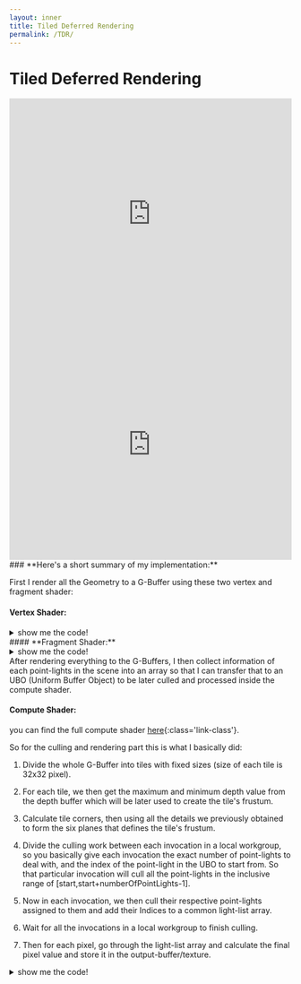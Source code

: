 ```yaml
---
layout: inner
title: Tiled Deferred Rendering
permalink: /TDR/
---
```

# Tiled Deferred Rendering


<iframe width="100%" height="412px" src="https://www.youtube.com/embed/CmAil1rzkHs" title="YouTube video player" frameborder="0" allow="accelerometer; autoplay; clipboard-write; encrypted-media; gyroscope; picture-in-picture" allowfullscreen></iframe>
<iframe width="100%" height="412px" src="https://www.youtube.com/embed/UIVkuDuI8bI" title="YouTube video player" frameborder="0" allow="accelerometer; autoplay; clipboard-write; encrypted-media; gyroscope; picture-in-picture" allowfullscreen></iframe>
### **Here's a short summary of my implementation:**

First I render all the Geometry to a G-Buffer using these two vertex and fragment shader:

#### **Vertex Shader:**
<details markdown="1">
  <summary style='cursor: pointer;'>show me the code!</summary>
{%highlight c++%}
#version 430 core

layout (location = 0) in vec3 aPos;
layout (location = 1) in vec3 normal;
layout (location = 2) in vec2 texCoord;
layout (location = 3) in vec3 tangent;
layout (location = 4) in vec3 bitangent;

layout (std140) uniform Matrices
{
    mat4 proj;
    mat4 view;
};

layout (std140, binding=8) uniform transformMatrices
{
    mat4 transform[1000];    
};

uniform int t_index;
out vec3 Normal;
out vec4 FragPos;
out vec2 uvCoord;
out mat3 TBN;
void main()
{
    mat4 model=transform[t_index];
    gl_Position =proj*view*model*vec4(aPos, 1.0);

    FragPos = model* vec4(aPos, 1.0);


   vec3 T = normalize(vec3(model * vec4(tangent,   0.0)));
   vec3 B = normalize(vec3(model * vec4(bitangent, 0.0)));
   vec3 N = normalize(mat3(transpose(inverse(model))) * normal);
   TBN = mat3(T, B, N);
    Normal=N;
    uvCoord=texCoord;
}
{%endhighlight%}

</details>
#### **Fragment Shader:**
<details markdown="1">
  <summary style='cursor: pointer;'>show me the code!</summary>
{%highlight c++%}
#version 430 core
layout (location = 0) out vec4 gAlbedoRougness;
layout (location = 1) out vec4 gPosition;
layout (location = 2) out vec4 gNormal;
//r:metallic g:AO
layout (location = 3) out vec4 gPBR;

in vec2 uvCoord;
in vec4 FragPos;
in vec3 Normal;
in mat3 TBN;
struct Material
{
    sampler2D diffuse;
    sampler2D roughness;
    sampler2D metallic;
    sampler2D normal;
    sampler2D ambientocclusion;
    vec3 ambientColor;
    vec3 diffuseColor;
    vec3 specularColor;
    float shininess;

};
uniform float noAO,noMetallic,noRoughness,noNormal;
uniform Material material;
uniform float metallic,roughness;
uniform float ambientocclusion;
uniform float normalStrength;

void main()
{    
    // store the fragment position vector in the first gbuffer texture
    gPosition = FragPos;
    float a=texture(material.diffuse,uvCoord).a;
    if(a<0.5)
        discard;
    if(noNormal<1.0f)
    {
        vec3 nMap=texture(material.normal,uvCoord).rgb;
        nMap=normalize(nMap*2.0-1.0);
        nMap.xy*=normalStrength;
        if(normalStrength==0)
            nMap=vec3(0,0,1);
        // also store the per-fragment normals into the gbuffer
        //gNormal = normalize(Normal);
        gNormal = vec4(normalize(TBN*nMap),1);
    }
    else
        gNormal=vec4(normalize(TBN*vec3(0,0,1)),1);
    // and the diffuse per-fragment color
    gAlbedoRougness.rgb = texture(material.diffuse, uvCoord).rgb;
    // store roughness, metallic and ambient occlusion
    gAlbedoRougness.a=roughness;
    if(noRoughness<1.0f)
        gAlbedoRougness.a = texture(material.roughness, uvCoord).r;
    gPBR=vec4(metallic,ambientocclusion,0,0);
    if(noMetallic<1.0f)
        gPBR.r = texture(material.metallic, uvCoord).r;
    if(noAO<1.0f)
        gPBR.b =texture(material.ambientocclusion,uvCoord).r;

}  
{%endhighlight%}
</details>
After rendering everything to the G-Buffers, I then collect information of each point-lights in the scene into an array so that I can transfer that to an UBO (Uniform Buffer Object) to be later culled and processed inside the compute shader.

#### **Compute Shader:**

you can find the full compute shader [here](https://github.com/SudharsanZen/Akame/blob/main/Assets/Shaders/Deferred/Compute/defCal.comp){:class='link-class'}.

So for the culling and rendering part this is what I basically did:

  1.  Divide the whole G-Buffer into tiles with fixed sizes (size of each tile is 32x32 pixel).

  1.  For each tile, we then get the maximum and minimum depth value from the depth buffer which will be later used to create the tile's frustum.

  1.  Calculate tile corners, then using all the details we previously obtained to form the six planes that defines the tile's frustum.

  1.  Divide the culling work between each invocation in a local workgroup, so you basically give each invocation the exact number of point-lights to deal with, and the index of the point-light in the UBO to start from. So that particular invocation will cull all the point-lights in the inclusive range of [start,start+numberOfPointLights-1].

  1. Now in each invocation, we then cull their respective point-lights assigned to them and add their Indices to a common light-list array.

  1. Wait for all the invocations in a local workgroup to finish culling.

  1. Then for each pixel, go through the light-list array and calculate the final pixel value and store it in the output-buffer/texture.

<details markdown="1">
  <summary style='cursor: pointer;'>show me the code!</summary>
The comments explain most of what is happening in the code:
{%highlight c++%}
void main()
{

      /*----------------------------------------------------------------------------------------------------
      light index: it's the index of the light being added to the list of lights to be used after culling.
      The local workgroup divide the work of iterating througg all the lights and culling them.
      the light index is incremented atomically by the current invocation if the light is inside the frustum.

      this value may not exceed 800 or the max point light count.
      this value, by the end of the calculation per workgroup will be the count of point lights afer culling
      initialize the light index to zero.
      ------------------------------------------------------------------------------------------------------*/
      lightIndex=0;

      //current pixel
      ivec2 pixel = ivec2(gl_GlobalInvocationID.xy);
      uint loc=(gl_WorkGroupID.x+gl_WorkGroupID.y)%2;
      vec2 n=vec2(pixel)/vec2(width,height);

      //initialize depth value with current pixel's depth value
      float depthValue=texture(depBuffer,n).r;

      //convert the depthValue [0,1] to unsigned integer [0,MAX_UNSIGNED_INT_VALUE/0XFFFFFFFF]
      //we do this to compare minimum and maximum depth per workGroup
      //the minimum and maximum depth values are use to construct culling frustums
      uint depthInt=uint(depthValue*0xFFFFFFFF);

      //get the maximu and minum depth for the current tile
      atomicMax(maxDepth,depthInt);
      atomicMin(minDepth,depthInt);
      barrier();

      //transform the maxDepth back to normalized floating point value
      float maxD=float(maxDepth)/float(0xFFFFFFFF);

      //the tile's screen coordinates for the current workGroup
      uint minX=gl_WorkGroupID.x*TILE_DIM_X;
      uint minY=gl_WorkGroupID.y*TILE_DIM_Y;
      uint maxX=(gl_WorkGroupID.x+1)*TILE_DIM_X;
      uint maxY=(gl_WorkGroupID.y+1)*TILE_DIM_Y;

      //unprojecting the screen coordinates to the viewSpace
      vec4 tileCorners[4];

      //constants for converting screenSpace points to NDC
      float xC=2.0f/(float(width));
      float yC=2.0f/(float(height));

      /*------------------------------------------------------------------------------------------------
      convert the tile corner points to NDC coordinate and then unProject it to get viewSpace coordinate,
      Shown below is an intutive ¯\_(ツ)_/¯ picture of the tileCorners and their respective index
         y+
         |   3*-----*2
         |    *     *
         |   0*-----*1
         |______________ x+
      --------------------------------------------------------------------------------------------------*/

      //tiles corners on the farPlane
      tileCorners[0]=unProject(vec4(float(minX)*xC-1.0f,float(minY)*yC-1.0f,maxD,1.0f));
      tileCorners[1]=unProject(vec4(float(maxX)*xC-1.0f,float(minY)*yC-1.0f,maxD,1.0f));
      tileCorners[2]=unProject(vec4(float(maxX)*xC-1.0f,float(maxY)*yC-1.0f,maxD,1.0f));
      tileCorners[3]=unProject(vec4(float(minX)*xC-1.0f,float(maxY)*yC-1.0f,maxD,1.0f));

      //all six bounding frustum plane's normals
      vec4 frustum[6];

      //calculating bounding frustum normals
      for(int i=0;i<4;i++)
      {
            frustum[i]=createFrustumFromPoints(tileCorners[i],tileCorners[(i+1)%4],viewMat*vec4(viewPos,1));
      }

      //tiles corner on the near plane to calculate the near culling plane
      tileCorners[0]=unProject(vec4(float(minX)*xC-1.0f,float(minY)*yC-1.0f,0.1,1.0f));
      tileCorners[1]=unProject(vec4(float(maxX)*xC-1.0f,float(minY)*yC-1.0f,0.1,1.0f));
      tileCorners[2]=unProject(vec4(float(maxX)*xC-1.0f,float(maxY)*yC-1.0f,0.1,1.0f));
      tileCorners[3]=unProject(vec4(float(minX)*xC-1.0f,float(maxY)*yC-1.0f,0.1,1.0f));

      //creating the near culling frustum plane
      frustum[4]=createFrustumFromPoints(tileCorners[0],tileCorners[1],tileCorners[2]);

      //the number of point lights to process per invocation in local workgroup
      uint lightPerIndex=int(ceil(float(NUM_POINT_LIGHT)/float(TILE_DIM_X*TILE_DIM_Y)));
      //starting index of main point light buffer for the current invocation to calculate from
      uint startIndex=((gl_LocalInvocationID.x)+(gl_LocalInvocationID.y*TILE_DIM_Y))*lightPerIndex;

      //do the light culling and create lightList that has indices of un culled point lights from the point light buffer
      for(uint i=startIndex;i<startIndex+lightPerIndex && i< NUM_POINT_LIGHT;i++)
      {
            bool inside=true;
            for(uint j=0;j<5;j++)
            {
                  float d=getSignedDistanceFromPlane(frustum[j],(viewMat*ptLight[i].lightPose).xyz);

                  if(d<0 && abs(d)>ptLight[i].constants.w )
                  {
                        inside=false;
                        break;
                  }

            }
            if(inside)
            {
                  uint lindx= atomicAdd(lightIndex,1);
                  lightList[lindx]=i;
            }
      }

      /*------------------------------------------
      calling barriers to wait for all invocations
      of the current workgroup to finish calculating
      point light list for this workgroup.
      --------------------------------------------*/
      groupMemoryBarrier();
      barrier();

      /*----------------------------------------------------------------------
      do the remaining Lighting calculations
      -----------------------------------------------------------------------/
      /----------------------------------------------------------------------
      set the buffer value for the current invocation.this value will be used
      by most of the functions used for lighting or
      shadow calculations.
      -----------------------------------------------------------------------*/

      BufferPixelValues pV;

      pV.norm = vec4(normalize(imageLoad(normal,pixel).xyz),1);
      pV.FragPos=vec4(imageLoad(position,pixel).xyz,1);
      pV.roughness = imageLoad(albedoSpec,pixel).a;  
      pV.albedo=vec4(pow(imageLoad(albedoSpec,pixel).xyz,vec3(2.2f)),1);
      pV.metallic=imageLoad(PBR,pixel).r;
      pV.AO=imageLoad(PBR,pixel).g;

      vec3 result=vec3(0,0,0);

      for(uint i=0;i<lightIndex;i++)
      {
            result+=calcPointLight(ptLight[lightList[i]],pV);

      }

      for(uint i=0;i<NUM_DIR_LIGHT;i++)
      {
            float s=shadowCalculation(pV.FragPos);
            result+=calcDirecLight(DIR_L[i],pV,s);
      }  
      vec3 ambient = vec3(0.03) * pV.albedo.xyz *pV.AO;
      result = ambient + result;
      result=result/(result+vec3(1.0f));
      result=pow(result,vec3(1.0f/2));
      //store the final calculated pixel value to the output buffer
      imageStore(outTexture, pixel,vec4(result, 1.0));       
}
{%endhighlight%}
</details>
